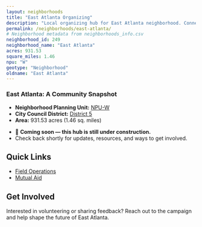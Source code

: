 ```yaml
---
layout: neighborhoods
title: "East Atlanta Organizing"
description: "Local organizing hub for East Atlanta neighborhood. Connect with field operations, mutual aid, and community organizing efforts."
permalink: /neighborhoods/east-atlanta/
# Neighborhood metadata from neighborhoods_info.csv
neighborhood_id: 249
neighborhood_name: "East Atlanta"
acres: 931.53
square_miles: 1.46
npu: "W"
geotype: "Neighborhood"
oldname: "East Atlanta"
---
```


### **East Atlanta: A Community Snapshot**

  * **Neighborhood Planning Unit:** [NPU-W](https://www.atlantaga.gov/government/departments/city-planning/neighborhood-planning-units/neighborhood-and-npu-contacts)
  * **City Council District:** [District 5](https://citycouncil.atlantaga.gov/council-members)
  * **Area:** 931.53 acres (1.46 sq. miles)

- 🚧 **Coming soon — this hub is still under construction.**
- Check back shortly for updates, resources, and ways to get involved.

## Quick Links

- [Field Operations](./field-ops/)
- [Mutual Aid](./mutual-aid/)

## Get Involved

Interested in volunteering or sharing feedback? Reach out to the campaign and help shape the future of East Atlanta.
